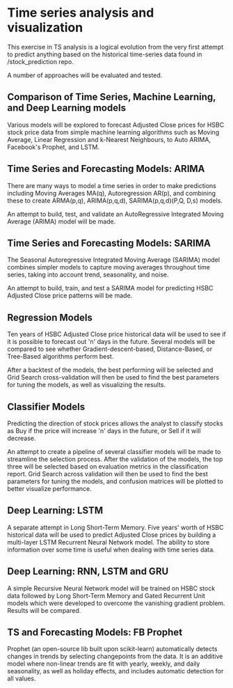 # Time series analysis and visualization
This exercise in TS analysis is a logical evolution from the very first attempt to predict anything based on the historical time-series data found in /stock_prediction repo. 

A number of approaches will be evaluated and tested. 

## Comparison of Time Series, Machine Learning, and Deep Learning models

Various models will be explored to forecast Adjusted Close prices for HSBC stock price data from simple machine learning algorithms such as Moving Average, Linear Regression and k-Nearest Neighbours, to Auto ARIMA, Facebook's Prophet, and LSTM.

## Time Series and Forecasting Models: ARIMA

There are many ways to model a time series in order to make predictions including Moving Averages MA(q), Autoregression AR(p), and combining these to create ARMA(p,q), ARIMA(p,q,d), SARIMA(p,q,d)(P,Q, D,s) models.

An attempt to build, test, and validate an AutoRegressive Integrated Moving Average (ARIMA) model will be made.

## Time Series and Forecasting Models: SARIMA

The Seasonal Autoregressive Integrated Moving Average (SARIMA) model combines simpler models to capture moving averages throughout time series, taking into account trend, seasonality, and noise.

An attempt to build, train, and test a SARIMA model for predicting HSBC Adjusted Close price patterns will be made.

## Regression Models

Ten years of HSBC Adjusted Close price historical data will be used to see if it is possible to forecast out 'n' days in the future. Several models will be compared to see whether Gradient-descent-based, Distance-Based, or Tree-Based algorithms perform best.

After a backtest of the models, the best performing will be selected and Grid Search cross-validation will then be used to find the best parameters for tuning the models, as well as visualizing the results.

## Classifier Models

Predicting the direction of stock prices allows the analyst to classify stocks as Buy if the price will increase 'n' days in the future, or Sell if it will decrease.

An attempt to create a pipeline of several classifier models will be made to streamline the selection process. After the validation of the models, the top three will be selected based on evaluation metrics in the classification report. Grid Search across validation will then be used to find the best parameters for tuning the models, and confusion matrices will be plotted to better visualize performance.

## Deep Learning: LSTM

A separate attempt in Long Short-Term Memory. Five years' worth of HSBC historical data will be used to predict Adjusted Close prices by building a multi-layer LSTM Recurrent Neural Network model. The ability to store information over some time is useful when dealing with time series data.

## Deep Learning: RNN, LSTM and GRU

A simple Recursive Neural Network model will be trained on HSBC stock data followed by Long Short-Term Memory and Gated Recurrent Unit models which were developed to overcome the vanishing gradient problem. Results will be compared.

## TS and Forecasting Models: FB Prophet

Prophet (an open-source lib built upon scikit-learn) automatically detects changes in trends by selecting changepoints from the data. It is an additive model where non-linear trends are fit with yearly, weekly, and daily seasonality, as well as holiday effects, and includes automatic detection for all values.
